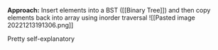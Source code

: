 **Approach:** Insert elements into a BST ([[Binary Tree]]) and then copy elements back into array using inorder traversal
![[Pasted image 20221213191306.png]]

Pretty self-explanatory

